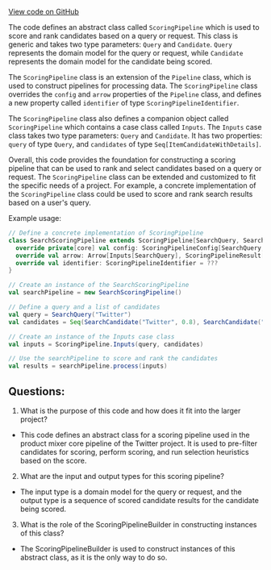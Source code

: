 [View code on GitHub](https://github.com/misbahsy/the-algorithm/product-mixer/core/src/main/scala/com/twitter/product_mixer/core/pipeline/scoring/ScoringPipeline.scala)

The code defines an abstract class called `ScoringPipeline` which is used to score and rank candidates based on a query or request. This class is generic and takes two type parameters: `Query` and `Candidate`. `Query` represents the domain model for the query or request, while `Candidate` represents the domain model for the candidate being scored. 

The `ScoringPipeline` class is an extension of the `Pipeline` class, which is used to construct pipelines for processing data. The `ScoringPipeline` class overrides the `config` and `arrow` properties of the `Pipeline` class, and defines a new property called `identifier` of type `ScoringPipelineIdentifier`. 

The `ScoringPipeline` class also defines a companion object called `ScoringPipeline` which contains a case class called `Inputs`. The `Inputs` case class takes two type parameters: `Query` and `Candidate`. It has two properties: `query` of type `Query`, and `candidates` of type `Seq[ItemCandidateWithDetails]`. 

Overall, this code provides the foundation for constructing a scoring pipeline that can be used to rank and select candidates based on a query or request. The `ScoringPipeline` class can be extended and customized to fit the specific needs of a project. For example, a concrete implementation of the `ScoringPipeline` class could be used to score and rank search results based on a user's query. 

Example usage:

```scala
// Define a concrete implementation of ScoringPipeline
class SearchScoringPipeline extends ScoringPipeline[SearchQuery, SearchCandidate] {
  override private[core] val config: ScoringPipelineConfig[SearchQuery, SearchCandidate] = ???
  override val arrow: Arrow[Inputs[SearchQuery], ScoringPipelineResult[SearchCandidate]] = ???
  override val identifier: ScoringPipelineIdentifier = ???
}

// Create an instance of the SearchScoringPipeline
val searchPipeline = new SearchScoringPipeline()

// Define a query and a list of candidates
val query = SearchQuery("Twitter")
val candidates = Seq(SearchCandidate("Twitter", 0.8), SearchCandidate("Facebook", 0.6))

// Create an instance of the Inputs case class
val inputs = ScoringPipeline.Inputs(query, candidates)

// Use the searchPipeline to score and rank the candidates
val results = searchPipeline.process(inputs)
```
## Questions: 
 1. What is the purpose of this code and how does it fit into the larger project?
- This code defines an abstract class for a scoring pipeline used in the product mixer core pipeline of the Twitter project. It is used to pre-filter candidates for scoring, perform scoring, and run selection heuristics based on the score.
2. What are the input and output types for this scoring pipeline?
- The input type is a domain model for the query or request, and the output type is a sequence of scored candidate results for the candidate being scored.
3. What is the role of the ScoringPipelineBuilder in constructing instances of this class?
- The ScoringPipelineBuilder is used to construct instances of this abstract class, as it is the only way to do so.